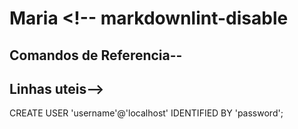 # Maria <!-- markdownlint-disable 
## Comandos de Referencia--

## Linhas uteis-->

CREATE USER 'username'@'localhost' IDENTIFIED BY 'password';
